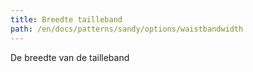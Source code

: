 ```yaml
---
title: Breedte tailleband
path: /en/docs/patterns/sandy/options/waistbandwidth
---
```


De breedte van de tailleband